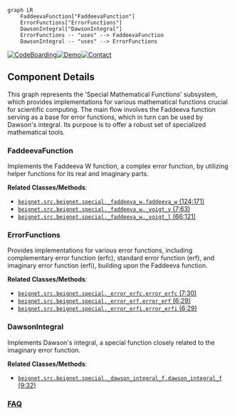 ```mermaid
graph LR
    FaddeevaFunction["FaddeevaFunction"]
    ErrorFunctions["ErrorFunctions"]
    DawsonIntegral["DawsonIntegral"]
    ErrorFunctions -- "uses" --> FaddeevaFunction
    DawsonIntegral -- "uses" --> ErrorFunctions
```
[![CodeBoarding](https://img.shields.io/badge/Generated%20by-CodeBoarding-9cf?style=flat-square)](https://github.com/CodeBoarding/CodeBoarding)[![Demo](https://img.shields.io/badge/Try%20our-Demo-blue?style=flat-square)](https://www.codeboarding.org/demo)[![Contact](https://img.shields.io/badge/Contact%20us%20-%20contact@codeboarding.org-lightgrey?style=flat-square)](mailto:contact@codeboarding.org)

## Component Details

This graph represents the 'Special Mathematical Functions' subsystem, which provides implementations for various mathematical functions crucial for scientific computing. The main flow involves the Faddeeva function serving as a base for error functions, which in turn can be used by Dawson's integral. Its purpose is to offer a robust set of specialized mathematical tools.

### FaddeevaFunction
Implements the Faddeeva W function, a complex error function, by utilizing helper functions for its real and imaginary parts.


**Related Classes/Methods**:

- <a href="https://github.com/Genentech/beignet/blob/master/src/beignet/special/_faddeeva_w.py#L124-L171" target="_blank" rel="noopener noreferrer">`beignet.src.beignet.special._faddeeva_w.faddeeva_w` (124:171)</a>
- <a href="https://github.com/Genentech/beignet/blob/master/src/beignet/special/_faddeeva_w.py#L7-L63" target="_blank" rel="noopener noreferrer">`beignet.src.beignet.special._faddeeva_w._voigt_v` (7:63)</a>
- <a href="https://github.com/Genentech/beignet/blob/master/src/beignet/special/_faddeeva_w.py#L66-L121" target="_blank" rel="noopener noreferrer">`beignet.src.beignet.special._faddeeva_w._voigt_l` (66:121)</a>


### ErrorFunctions
Provides implementations for various error functions, including complementary error function (erfc), standard error function (erf), and imaginary error function (erfi), building upon the Faddeeva function.


**Related Classes/Methods**:

- <a href="https://github.com/Genentech/beignet/blob/master/src/beignet/special/_error_erfc.py#L7-L30" target="_blank" rel="noopener noreferrer">`beignet.src.beignet.special._error_erfc.error_erfc` (7:30)</a>
- <a href="https://github.com/Genentech/beignet/blob/master/src/beignet/special/_error_erf.py#L6-L29" target="_blank" rel="noopener noreferrer">`beignet.src.beignet.special._error_erf.error_erf` (6:29)</a>
- <a href="https://github.com/Genentech/beignet/blob/master/src/beignet/special/_error_erfi.py#L6-L29" target="_blank" rel="noopener noreferrer">`beignet.src.beignet.special._error_erfi.error_erfi` (6:29)</a>


### DawsonIntegral
Implements Dawson's integral, a special function closely related to the imaginary error function.


**Related Classes/Methods**:

- <a href="https://github.com/Genentech/beignet/blob/master/src/beignet/special/_dawson_integral_f.py#L9-L32" target="_blank" rel="noopener noreferrer">`beignet.src.beignet.special._dawson_integral_f.dawson_integral_f` (9:32)</a>




### [FAQ](https://github.com/CodeBoarding/GeneratedOnBoardings/tree/main?tab=readme-ov-file#faq)